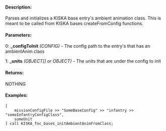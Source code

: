 #### Description:
Parses and initializes a KISKA base entry's ambient animation class. This is meant to be called from KISKA bases createFromConfig functions.

#### Parameters:
0: **_configToInit** *(CONFIG)* - The config path to the entry's that has an ambientAnim class

1: **_units** *(OBJECT[] or OBJECT)* - The units that are under the config to init

#### Returns:
NOTHING

#### Examples:
```sqf
[
    missionConfigFile >> "SomeBaseConfig" >> "infantry >> "someInfantryConfigClass",
    someUnit
] call KISKA_fnc_bases_initAmbientAnimFromClass;
```

